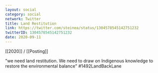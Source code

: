 ```yaml
---
layout: social
category: social
network: Twitter
title: Land Restitution
link: https://twitter.com/steinea/status/1304578545142751232
twitterID: 1304578545142751232
date: 2020-09-11
---
```


[[2020]] / [[Posting]]

"we need land restitution. We need to draw on Indigenous knowledge to restore the environmental balance" #1492LandBackLane
